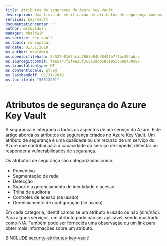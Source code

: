 ```yaml
---
title: Atributos de segurança do Azure Key Vault
description: Uma lista de verificação de atributos de segurança comuns para avaliar o Azure Key Vault
services: key-vault
documentationcenter: ''
author: msmbaldwin
manager: mbaldwin
ms.service: key-vault
ms.topic: conceptual
ms.date: 01/31/2019
ms.author: mbaldwin
ms.openlocfilehash: 8c527a016f4cab2865e84b5849fb7ffbc404abac
ms.sourcegitcommit: fea5a47f2fee25f35612ddd583e955c3e8430a95
ms.translationtype: HT
ms.contentlocale: pt-BR
ms.lasthandoff: 01/31/2019
ms.locfileid: "55513201"
---
```

# <a name="security-attributes-for-azure-key-vault"></a>Atributos de segurança do Azure Key Vault

A segurança é integrada a todos os aspectos de um serviço do Azure. Este artigo aborda os atributos de segurança criados no Azure Key Vault. Um atributo de segurança é uma qualidade ou um recurso de um serviço do Azure que contribui para a capacidade do serviço de impedir, detectar ou responder a vulnerabilidades de segurança.

Os atributos de segurança são categorizados como:
* Preventivo
* Segmentação de rede
* Detecção
* Suporte a gerenciamento de identidade e acesso
* Trilha de auditoria
* Controles de acesso (se usado)
* Gerenciamento de configuração (se usado)

Em cada categoria, identificamos se um atributo é usado ou não (sim/não). Para alguns serviços, um atributo pode não ser aplicável, sendo mostrado como N/A. Também pode ser fornecida uma observação ou um link para obter mais informações sobre um atributo.


[!INCLUDE [security-attributes-key-vault](../../includes/security-attributes-key-vault.md)]